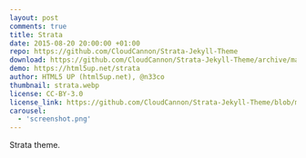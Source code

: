 ```yaml
---
layout: post
comments: true
title: Strata
date: 2015-08-20 20:00:00 +01:00
repo: https://github.com/CloudCannon/Strata-Jekyll-Theme
download: https://github.com/CloudCannon/Strata-Jekyll-Theme/archive/master.zip
demo: https://html5up.net/strata
author: HTML5 UP (html5up.net), @n33co
thumbnail: strata.webp
license: CC-BY-3.0
license_link: https://github.com/CloudCannon/Strata-Jekyll-Theme/blob/master/LICENSE.txt
carousel:
  - 'screenshot.png'
---
```


Strata theme.
